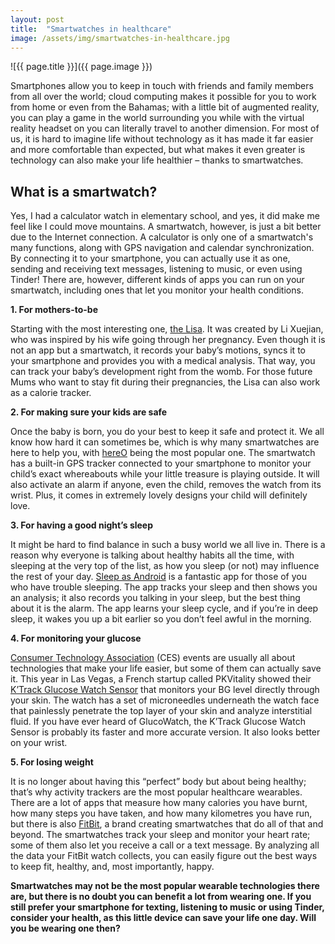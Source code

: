 ```yaml
---
layout: post
title:  "Smartwatches in healthcare"
image: /assets/img/smartwatches-in-healthcare.jpg
---
```


![{{ page.title }}]({{ page.image }})

Smartphones allow you to keep in touch with friends and family members from all over the world; cloud computing makes it possible for you to work from home or even from the Bahamas; with a little bit of augmented reality, you can play a game in the world surrounding you while with the virtual reality headset on you can literally travel to another dimension. For most of us, it is hard to imagine life without technology as it has made it far easier and more comfortable than expected, but what makes it even greater is technology can also make your life healthier – thanks to smartwatches.
 
## What is a smartwatch?
Yes, I had a calculator watch in elementary school, and yes, it did make me feel like I could move mountains. A smartwatch, however, is just a bit better due to the Internet connection. A calculator is only one of a smartwatch's many functions, along with GPS navigation and calendar synchronization. By connecting it to your smartphone, you can actually use it as one, sending and receiving text messages, listening to music, or even using Tinder! There are, however, different kinds of apps you can run on your smartwatch, including ones that let you monitor your health conditions.
 

**1. For mothers-to-be**

Starting with the most interesting one, [the Lisa](https://www.lisawatch.com/). It was created by Li Xuejian, who was inspired by his wife going through her pregnancy. Even though it is not an app but a smartwatch, it records your baby’s motions, syncs it to your smartphone and provides you with a medical analysis. That way, you can track your baby’s development right from the womb. For those future Mums who want to stay fit during their pregnancies, the Lisa can also work as a calorie tracker.
 

**2. For making sure your kids are safe**

Once the baby is born, you do your best to keep it safe and protect it. We all know how hard it can sometimes be, which is why many smartwatches are here to help you, with [hereO](https://www.hereofamily.com/) being the most popular one. The smartwatch has a built-in GPS tracker connected to your smartphone to monitor your child’s exact whereabouts while your little treasure is playing outside. It will also activate an alarm if anyone, even the child, removes the watch from its wrist. Plus, it comes in extremely lovely designs your child will definitely love.
 

**3. For having a good night’s sleep**

It might be hard to find balance in such a busy world we all live in. There is a reason why everyone is talking about healthy habits all the time, with sleeping at the very top of the list, as how you sleep (or not) may influence the rest of your day. [Sleep as Android](https://sleep.urbandroid.org/) is a fantastic app for those of you who have trouble sleeping. The app tracks your sleep and then shows you an analysis; it also records you talking in your sleep, but the best thing about it is the alarm. The app learns your sleep cycle, and if you’re in deep sleep, it wakes you up a bit earlier so you don’t feel awful in the morning.
 

**4. For monitoring your glucose**

[Consumer Technology Association](https://www.ces.tech/) (CES) events are usually all about technologies that make your life easier, but some of them can actually save it. This year in Las Vegas, a French startup called PKVitality showed their [K’Track Glucose Watch Sensor](https://www.pkvitality.com/ktrack-glucose/) that monitors your BG level directly through your skin. The watch has a set of microneedles underneath the watch face that painlessly penetrate the top layer of your skin and analyze interstitial fluid. If you have ever heard of GlucoWatch, the K’Track Glucose Watch Sensor is probably its faster and more accurate version. It also looks better on your wrist.
 

**5. For losing weight**

It is no longer about having this “perfect” body but about being healthy; that’s why activity trackers are the most popular healthcare wearables. There are a lot of apps that measure how many calories you have burnt, how many steps you have taken, and how many kilometres you have run, but there is also [FitBit](https://www.fitbit.com/global/eu/home), a brand creating smartwatches that do all of that and beyond. The smartwatches track your sleep and monitor your heart rate; some of them also let you receive a call or a text message. By analyzing all the data your FitBit watch collects, you can easily figure out the best ways to keep fit, healthy, and, most importantly, happy.


**Smartwatches may not be the most popular wearable technologies there are, but there is no doubt you can benefit a lot from wearing one. If you still prefer your smartphone for texting, listening to music or using Tinder, consider your health, as this little device can save your life one day. Will you be wearing one then?**
